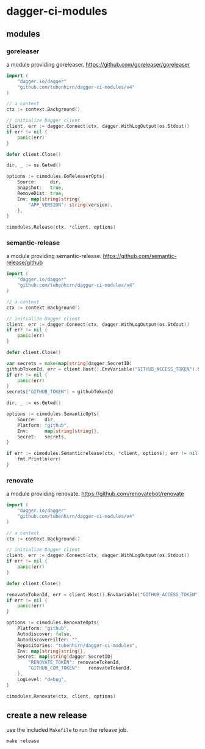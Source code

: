 # dagger-ci-modules

## modules

### goreleaser

a module providing goreleaser. https://github.com/goreleaser/goreleaser

```go
import (
    "dagger.io/dagger"
    "github.com/tubenhirn/dagger-ci-modules/v4"
)

// a context
ctx := context.Background()

// initialize Dagger client
client, err := dagger.Connect(ctx, dagger.WithLogOutput(os.Stdout))
if err != nil {
    panic(err)
}

defer client.Close()

dir, _ := os.Getwd()

options := cimodules.GoReleaserOpts{
    Source:     dir,
    Snapshot:   true,
    RemoveDist: true,
    Env: map[string]string{
        "APP_VERSION": string(version),
    },
}

cimodules.Release(ctx, *client, options)
```

### semantic-release

a module providing semantic-release. https://github.com/semantic-release/github

```go
import (
    "dagger.io/dagger"
    "github.com/tubenhirn/dagger-ci-modules/v4"
)

// a context
ctx := context.Background()

// initialize Dagger client
client, err := dagger.Connect(ctx, dagger.WithLogOutput(os.Stdout))
if err != nil {
    panic(err)
}

defer client.Close()

var secrets = make(map[string]dagger.SecretID)
githubTokenId, err = client.Host().EnvVariable("GITHUB_ACCESS_TOKEN").Secret().ID(ctx)
if err != nil {
    panic(err)
}
secrets["GITHUB_TOKEN"] = githubTokenId

dir, _ := os.Getwd()

options := cimodules.SemanticOpts{
    Source:   dir,
    Platform: "github",
    Env:      map[string]string{},
    Secret:   secrets,
}

if err := cimodules.Semanticrelease(ctx, *client, options); err != nil {
    fmt.Println(err)
}
```

### renovate

a module providing renovate. https://github.com/renovatebot/renovate

```go
import (
    "dagger.io/dagger"
    "github.com/tubenhirn/dagger-ci-modules/v4"
)

// a context
ctx := context.Background()

// initialize Dagger client
client, err := dagger.Connect(ctx, dagger.WithLogOutput(os.Stdout))
if err != nil {
    panic(err)
}

defer client.Close()

renovateTokenId, err = client.Host().EnvVariable("GITHUB_ACCESS_TOKEN").Secret().ID(ctx)
if err != nil {
    panic(err)
}

options := cimodules.RenovateOpts{
    Platform: "github",
    Autodiscover: false,
    AutodiscoverFilter: "",
    Repositories: "tubenhirn/dagger-ci-modules",
    Env: map[string]string{},
    Secret: map[string]dagger.SecretID{
        "RENOVATE_TOKEN": renovateTokenId,
        "GITHUB_COM_TOKEN":   renovateTokenId,
    },
    LogLevel: "debug",
}

cimodules.Renovate(ctx, client, options)
```

## create a new release

use the included `Makefile` to run the release job.

```shell
make release
```
